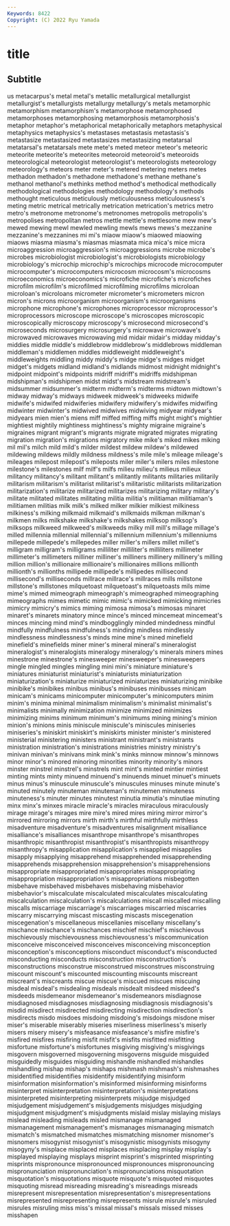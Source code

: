 ```yaml
---
Keywords: 8422
Copyright: (C) 2022 Ryu Yamada
---
```



# title

## Subtitle
us metacarpus's metal metal's metallic metallurgical metallurgist
metallurgist's metallurgists metallurgy metallurgy's metals metamorphic metamorphism metamorphism's metamorphose metamorphosed
metamorphoses metamorphosing metamorphosis metamorphosis's metaphor metaphor's metaphorical metaphorically metaphors metaphysical
metaphysics metaphysics's metastases metastasis metastasis's metastasize metastasized metastasizes metastasizing metatarsal
metatarsal's metatarsals mete mete's meted meteor meteor's meteoric meteorite meteorite's
meteorites meteoroid meteoroid's meteoroids meteorological meteorologist meteorologist's meteorologists meteorology meteorology's
meteors meter meter's metered metering meters metes methadon methadon's methadone
methadone's methane methane's methanol methanol's methinks method method's methodical methodically
methodological methodologies methodology methodology's methods methought meticulous meticulously meticulousness meticulousness's
meting metric metrical metrically metrication metrication's metrics metro metro's metronome
metronome's metronomes metropolis metropolis's metropolises metropolitan metros mettle mettle's mettlesome
mew mew's mewed mewing mewl mewled mewling mewls mews mews's
mezzanine mezzanine's mezzanines mi mi's miaow miaow's miaowed miaowing miaows
miasma miasma's miasmas miasmata mica mica's mice micra microaggression microaggression's
microaggressions microbe microbe's microbes microbiologist microbiologist's microbiologists microbiology microbiology's microchip
microchip's microchips microcode microcomputer microcomputer's microcomputers microcosm microcosm's microcosms microeconomics
microeconomics's microfiche microfiche's microfiches microfilm microfilm's microfilmed microfilming microfilms microloan
microloan's microloans micrometer micrometer's micrometers micron micron's microns microorganism microorganism's
microorganisms microphone microphone's microphones microprocessor microprocessor's microprocessors microscope microscope's microscopes
microscopic microscopically microscopy microscopy's microsecond microsecond's microseconds microsurgery microsurgery's microwave
microwave's microwaved microwaves microwaving mid midair midair's midday midday's middies
middle middle's middlebrow middlebrow's middlebrows middleman middleman's middlemen middles middleweight
middleweight's middleweights middling middy middy's midge midge's midges midget midget's
midgets midland midland's midlands midmost midnight midnight's midpoint midpoint's midpoints
midriff midriff's midriffs midshipman midshipman's midshipmen midst midst's midstream midstream's
midsummer midsummer's midterm midterm's midterms midtown midtown's midway midway's midways
midweek midweek's midweeks midwife midwife's midwifed midwiferies midwifery midwifery's midwifes
midwifing midwinter midwinter's midwived midwives midwiving midyear midyear's midyears mien
mien's miens miff miffed miffing miffs might might's mightier mightiest
mightily mightiness mightiness's mighty migraine migraine's migraines migrant migrant's migrants
migrate migrated migrates migrating migration migration's migrations migratory mike mike's
miked mikes miking mil mil's milch mild mild's milder mildest
mildew mildew's mildewed mildewing mildews mildly mildness mildness's mile mile's
mileage mileage's mileages milepost milepost's mileposts miler miler's milers miles
milestone milestone's milestones milf milf's milfs milieu milieu's milieus milieux
militancy militancy's militant militant's militantly militants militaries militarily militarism militarism's
militarist militarist's militaristic militarists militarization militarization's militarize militarized militarizes militarizing
military military's militate militated militates militating militia militia's militiaman militiaman's
militiamen militias milk milk's milked milker milkier milkiest milkiness milkiness's
milking milkmaid milkmaid's milkmaids milkman milkman's milkmen milks milkshake milkshake's
milkshakes milksop milksop's milksops milkweed milkweed's milkweeds milky mill mill's
millage millage's milled millennia millennial millennial's millennium millennium's millenniums millepede
millepede's millepedes miller miller's millers millet millet's milligram milligram's milligrams
milliliter milliliter's milliliters millimeter millimeter's millimeters milliner milliner's milliners millinery
millinery's milling million million's millionaire millionaire's millionaires millions millionth millionth's
millionths millipede millipede's millipedes millisecond millisecond's milliseconds millrace millrace's millraces
mills millstone millstone's millstones milquetoast milquetoast's milquetoasts mils mime mime's
mimed mimeograph mimeograph's mimeographed mimeographing mimeographs mimes mimetic mimic mimic's
mimicked mimicking mimicries mimicry mimicry's mimics miming mimosa mimosa's mimosas
minaret minaret's minarets minatory mince mince's minced mincemeat mincemeat's minces
mincing mind mind's mindbogglingly minded mindedness mindful mindfully mindfulness mindfulness's
minding mindless mindlessly mindlessness mindlessness's minds mine mine's mined minefield
minefield's minefields miner miner's mineral mineral's mineralogist mineralogist's mineralogists mineralogy
mineralogy's minerals miners mines minestrone minestrone's minesweeper minesweeper's minesweepers mingle
mingled mingles mingling mini mini's miniature miniature's miniatures miniaturist miniaturist's
miniaturists miniaturization miniaturization's miniaturize miniaturized miniaturizes miniaturizing minibike minibike's minibikes
minibus minibus's minibuses minibusses minicam minicam's minicams minicomputer minicomputer's minicomputers
minim minim's minima minimal minimalism minimalism's minimalist minimalist's minimalists minimally
minimization minimize minimized minimizes minimizing minims minimum minimum's minimums mining
mining's minion minion's minions minis miniscule miniscule's miniscules miniseries miniseries's
miniskirt miniskirt's miniskirts minister minister's ministered ministerial ministering ministers ministrant
ministrant's ministrants ministration ministration's ministrations ministries ministry ministry's minivan minivan's
minivans mink mink's minks minnow minnow's minnows minor minor's minored
minoring minorities minority minority's minors minster minstrel minstrel's minstrels mint
mint's minted mintier mintiest minting mints minty minuend minuend's minuends
minuet minuet's minuets minus minus's minuscule minuscule's minuscules minuses minute
minute's minuted minutely minuteman minuteman's minutemen minuteness minuteness's minuter minutes
minutest minutia minutia's minutiae minuting minx minx's minxes miracle miracle's
miracles miraculous miraculously mirage mirage's mirages mire mire's mired mires
miring mirror mirror's mirrored mirroring mirrors mirth mirth's mirthful mirthfully
mirthless misadventure misadventure's misadventures misalignment misalliance misalliance's misalliances misanthrope misanthrope's
misanthropes misanthropic misanthropist misanthropist's misanthropists misanthropy misanthropy's misapplication misapplication's misapplied
misapplies misapply misapplying misapprehend misapprehended misapprehending misapprehends misapprehension misapprehension's misapprehensions
misappropriate misappropriated misappropriates misappropriating misappropriation misappropriation's misappropriations misbegotten misbehave misbehaved
misbehaves misbehaving misbehavior misbehavior's miscalculate miscalculated miscalculates miscalculating miscalculation miscalculation's
miscalculations miscall miscalled miscalling miscalls miscarriage miscarriage's miscarriages miscarried miscarries
miscarry miscarrying miscast miscasting miscasts miscegenation miscegenation's miscellaneous miscellanies miscellany
miscellany's mischance mischance's mischances mischief mischief's mischievous mischievously mischievousness mischievousness's
miscommunication misconceive misconceived misconceives misconceiving misconception misconception's misconceptions misconduct misconduct's
misconducted misconducting misconducts misconstruction misconstruction's misconstructions misconstrue misconstrued misconstrues misconstruing
miscount miscount's miscounted miscounting miscounts miscreant miscreant's miscreants miscue miscue's
miscued miscues miscuing misdeal misdeal's misdealing misdeals misdealt misdeed misdeed's
misdeeds misdemeanor misdemeanor's misdemeanors misdiagnose misdiagnosed misdiagnoses misdiagnosing misdiagnosis misdiagnosis's
misdid misdirect misdirected misdirecting misdirection misdirection's misdirects misdo misdoes misdoing
misdoing's misdoings misdone miser miser's miserable miserably miseries miserliness miserliness's
miserly misers misery misery's misfeasance misfeasance's misfire misfire's misfired misfires
misfiring misfit misfit's misfits misfitted misfitting misfortune misfortune's misfortunes misgiving
misgiving's misgivings misgovern misgoverned misgoverning misgoverns misguide misguided misguidedly misguides
misguiding mishandle mishandled mishandles mishandling mishap mishap's mishaps mishmash mishmash's
mishmashes misidentified misidentifies misidentify misidentifying misinform misinformation misinformation's misinformed misinforming
misinforms misinterpret misinterpretation misinterpretation's misinterpretations misinterpreted misinterpreting misinterprets misjudge misjudged
misjudgement misjudgement's misjudgements misjudges misjudging misjudgment misjudgment's misjudgments mislaid mislay
mislaying mislays mislead misleading misleads misled mismanage mismanaged mismanagement mismanagement's
mismanages mismanaging mismatch mismatch's mismatched mismatches mismatching misnomer misnomer's misnomers
misogynist misogynist's misogynistic misogynists misogyny misogyny's misplace misplaced misplaces misplacing
misplay misplay's misplayed misplaying misplays misprint misprint's misprinted misprinting misprints
mispronounce mispronounced mispronounces mispronouncing mispronunciation mispronunciation's mispronunciations misquotation misquotation's misquotations
misquote misquote's misquoted misquotes misquoting misread misreading misreading's misreadings misreads
misrepresent misrepresentation misrepresentation's misrepresentations misrepresented misrepresenting misrepresents misrule misrule's misruled
misrules misruling miss miss's missal missal's missals missed misses misshapen
